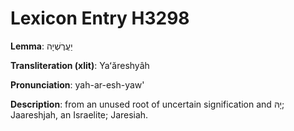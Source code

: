 # Lexicon Entry H3298

**Lemma**: יַעֲרֶשְׁיָה

**Transliteration (xlit)**: Yaʻăreshyâh

**Pronunciation**: yah-ar-esh-yaw'

**Description**:
from an unused root of uncertain signification and יָהּ; Jaareshjah, an Israelite; Jaresiah.
